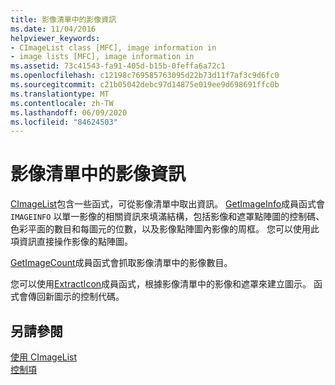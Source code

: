 ```yaml
---
title: 影像清單中的影像資訊
ms.date: 11/04/2016
helpviewer_keywords:
- CImageList class [MFC], image information in
- image lists [MFC], image information in
ms.assetid: 73c41543-fa91-405d-b15b-0feffa6a72c1
ms.openlocfilehash: c12198c769585763095d22b73d11f7af3c9d6fc0
ms.sourcegitcommit: c21b05042debc97d14875e019ee9d698691ffc0b
ms.translationtype: MT
ms.contentlocale: zh-TW
ms.lasthandoff: 06/09/2020
ms.locfileid: "84624503"
---
```

# <a name="image-information-in-image-lists"></a>影像清單中的影像資訊

[CImageList](reference/cimagelist-class.md)包含一些函式，可從影像清單中取出資訊。 [GetImageInfo](reference/cimagelist-class.md#getimageinfo)成員函式會 `IMAGEINFO` 以單一影像的相關資訊來填滿結構，包括影像和遮罩點陣圖的控制碼、色彩平面的數目和每圖元的位數，以及影像點陣圖內影像的周框。 您可以使用此項資訊直接操作影像的點陣圖。

[GetImageCount](reference/cimagelist-class.md#getimagecount)成員函式會抓取影像清單中的影像數目。

您可以使用[ExtractIcon](reference/cimagelist-class.md#extracticon)成員函式，根據影像清單中的影像和遮罩來建立圖示。 函式會傳回新圖示的控制代碼。

## <a name="see-also"></a>另請參閱

[使用 CImageList](using-cimagelist.md)<br/>
[控制項](controls-mfc.md)
